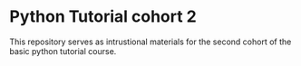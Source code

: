 # Python Tutorial cohort 2

This repository serves as intrustional materials for the second cohort of the basic python tutorial course.